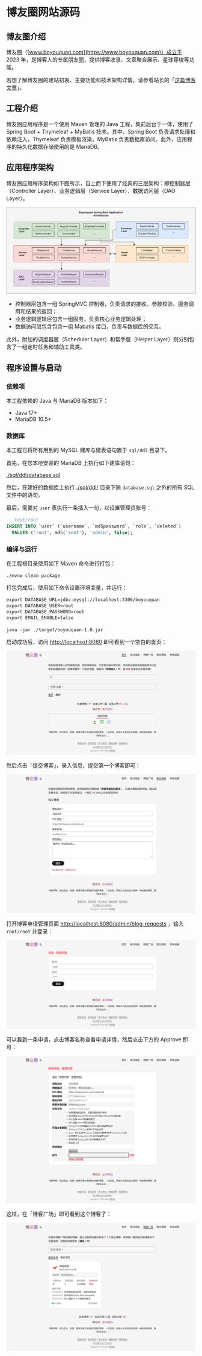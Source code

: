 # 博友圈网站源码

## 博友圈介绍

博友圈（[www.boyouquan.com](https://www.boyouquan.com)）成立于 2023 年，是博客人的专属朋友圈，提供博客收录、文章聚合展示、星球穿梭等功能。

若想了解博友圈的建站初衷、主要功能和技术架构详情，请参看站长的「[这篇博客文章](https://leileiluoluo.com/posts/boyouquan-introduction.html)」。

## 工程介绍

博友圈应用程序是一个使用 Maven 管理的 Java 工程，集前后台于一体，使用了 Spring Boot + Thymeleaf + MyBatis
技术。其中，Spring Boot 负责请求处理和依赖注入，Thymeleaf 负责模板渲染，MyBatis 负责数据库访问。此外，应用程序的持久化数据存储使用的是
MariaDB。

## 应用程序架构

博友圈应用程序架构如下图所示，自上而下使用了经典的三层架构：即控制器层（Controller Layer）、业务逻辑层（Service
Layer）、数据访问层（DAO Layer）。

![博友圈应用程序架构](./images/readme/application-architecture.svg)

- 控制器层包含一组 SpringMVC 控制器，负责请求的接收、参数校验、服务调用和结果的返回；
- 业务逻辑逻辑层包含一组服务，负责核心业务逻辑处理；
- 数据访问层包含包含一组 Mabatis 接口，负责与数据库的交互。

此外，附加的调度器层（Scheduler Layer）和帮手层（Helper Layer）则分别包含了一组定时任务和辅助工具类。

## 程序设置与启动

### 依赖项

本工程依赖的 Java 与 MariaDB 版本如下：

- Java 17+
- MariaDB 10.5+

### 数据库

本工程已将所有用到的 MySQL 建库与建表语句置于 `sql/ddl` 目录下。

首先，在您本地安装的 MariaDB 上执行如下建库语句：

[./sql/ddl/database.sql](./sql/ddl/database.sql)

然后，在建好的数据库上执行 [./sql/ddl/](./sql/ddl/) 目录下除 `database.sql` 之外的所有 SQL 文件中的语句。

最后，需要对 `user` 表执行一条插入一句，以设置管理员账号：

```sql
-- root/root
INSERT INTO `user` (`username`, `md5password`, `role`, `deleted`)
  VALUES ('root', md5('root'), 'admin', false);
```

### 编译与运行

在工程根目录使用如下 Maven 命令进行打包：

```shell
./mvnw clean package
```

打包完成后，使用如下命令设置环境变量，并运行：

```shell
export DATABASE_URL=jdbc:mysql://localhost:3306/boyouquan
export DATABASE_USER=root
export DATABASE_PASSWORD=root
export EMAIL_ENABLE=false

java -jar ./target/boyouquan-1.0.jar
```

启动成功后，访问 [http://localhost:8080](http://localhost:8080) 即可看到一个空白的首页：

![首页](./images/readme/home.png)

然后点击「提交博客」，录入信息，提交第一个博客即可：

![提交博客](./images/readme/blog-requests-add.png)

打开博客申请管理页面 [http://localhost:8080/admin/blog-requests](http://localhost:8080/admin/blog-requests)
，输入 `root/root` 并登录：

![博客申请管理页面](./images/readme/admin-login.png)

可以看到一条申请，点击博客名称查看申请详情，然后点击下方的 Approve 即可：

![博客审批](./images/readme/blog-requests-approval.png)

这样，在「博客广场」即可看到这个博客了：

![博客广场](./images/readme/blogs.png)
